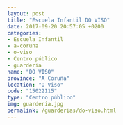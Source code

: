 ```yaml
---
layout: post
title: "Escuela Infantil DO VISO"
date: 2017-09-20 20:57:05 +0200
categories:
- Escuela Infantil
- a-coruna
- o-viso
- Centro público
- guarderia
name: "DO VISO"
province: "A Coruña"
location: "O Viso"
code: "15022115"
type: "Centro público"
img: guarderia.jpg
permalink: /guarderias/do-viso.html
---
```


